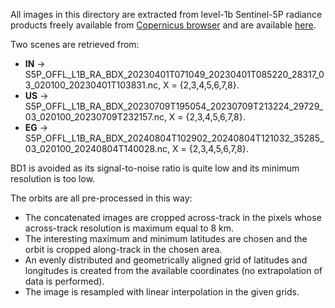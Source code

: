 All images in this directory are extracted from level-1b Sentinel-5P radiance products freely available from [Copernicus browser](https://browser.dataspace.copernicus.eu/?zoom=5&lat=50.16282&lng=20.78613&themeId=DEFAULT-THEME&visualizationUrl=U2FsdGVkX1%2F9LF5Al1oqZalcdpGVkR1qrWF1qXaGBGJgtUPGvCxewM2prABJE8y0ckZxFpQGkP8qedMcSC960rAQW5eAu%2BFhiwrWaqmkEsoA6tRwveOS5r61S3jGWLBZ&datasetId=S2_L2A_CDAS&demSource3D=%22MAPZEN%22&cloudCoverage=30&dateMode=SINGLE) and are available [here](https://drive.google.com/drive/folders/1vG4QOVafxFis5HinjvQmPkquoDnIf9R9?usp=sharing).

Two scenes are retrieved from:
* **IN**  -> S5P_OFFL_L1B_RA_BDX_20230401T071049_20230401T085220_28317_03_020100_20230401T103831.nc, X = {2,3,4,5,6,7,8}.
* **US** -> S5P_OFFL_L1B_RA_BDX_20230709T195054_20230709T213224_29729_03_020100_20230709T232157.nc, X = {2,3,4,5,6,7,8}.
* **EG** -> S5P_OFFL_L1B_RA_BDX_20240804T102902_20240804T121032_35285_03_020100_20240804T140028.nc, X = {2,3,4,5,6,7,8}.

BD1 is avoided as its signal-to-noise ratio is quite low and its minimum resolution is too low.

The orbits are all pre-processed in this way:
* The concatenated images are cropped across-track in the pixels whose across-track resolution is maximum equal to 8 km.
* The interesting maximum and minimum latitudes are chosen and the orbit is cropped along-track in the chosen area.
* An evenly distributed and geometrically aligned grid of latitudes and longitudes is created from the available coordinates (no extrapolation of data is performed).
* The image is resampled with linear interpolation in the given grids.




